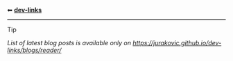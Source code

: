 
⬅ **[dev-links](../README.md)**  

* * * 

<p class="pages-hidden">

> [!TIP]
> *List of latest blog posts is available only on <https://jurakovic.github.io/dev-links/blogs/reader/>*

</p>

<div id="reader" class="blog-posts"></div>
